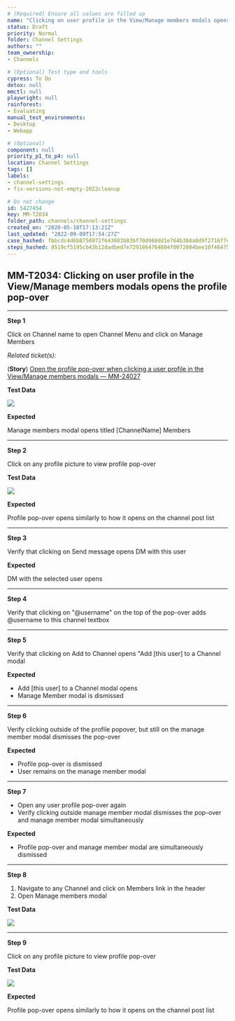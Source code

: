 ```yaml
---
# (Required) Ensure all values are filled up
name: "Clicking on user profile in the View/Manage members modals opens the profile pop-over"
status: Draft
priority: Normal
folder: Channel Settings
authors: ""
team_ownership: 
- Channels

# (Optional) Test type and tools
cypress: To Do
detox: null
mmctl: null
playwright: null
rainforest: 
- Evaluating
manual_test_environments: 
- Desktop
- Webapp

# (Optional)
component: null
priority_p1_to_p4: null
location: Channel Settings
tags: []
labels: 
- channel-settings
- fix-versions-not-empty-2022cleanup

# Do not change
id: 5427454
key: MM-T2034
folder_path: channels/channel-settings
created_on: "2020-05-18T17:13:21Z"
last_updated: "2022-09-09T17:54:27Z"
case_hashed: fbbcdc4d6b8756972f643603b83bf70d988dd1e764b384a8d9f2716f7c5bd38aa5317b404c3c7c213441eb8eb8a36a4b
steps_hashed: 8519cf5195cb43b12dadbed7e7291864764804f0072084bee10f46475021ac014f030f4d248ea7366349e9f9d04a11a5
---
```


## MM-T2034: Clicking on user profile in the View/Manage members modals opens the profile pop-over

---

**Step 1**

Click on Channel name to open Channel Menu and click on Manage Members

_Related ticket(s):_

(**Story**) [Open the profile pop-over when clicking a user profile in the View/Manage members modals — MM-24027](https://mattermost.atlassian.net/browse/MM-24027)

**Test Data**

![](https://smartbear-tm4j-prod-us-west-2-attachment-rich-text.s3.us-west-2.amazonaws.com/embedded-f3277290f945470c4add5d21ef3dc7ca7b74388fc7152bfb6b99ae58c66a95a8-1589813182954-Screen+Shot+2020-05-18+at+10.46.14+AM.png)

**Expected**

Manage members modal opens titled \[ChannelName] Members

---

**Step 2**

Click on any profile picture to view profile pop-over

**Test Data**

![](https://smartbear-tm4j-prod-us-west-2-attachment-rich-text.s3.us-west-2.amazonaws.com/embedded-f3277290f945470c4add5d21ef3dc7ca7b74388fc7152bfb6b99ae58c66a95a8-1589813401630-Screen+Shot+2020-05-18+at+10.49.47+AM.png)

**Expected**

Profile pop-over opens similarly to how it opens on the channel post list

---

**Step 3**

Verify that clicking on Send message opens DM with this user

**Expected**

DM with the selected user opens

---

**Step 4**

Verify that clicking on "@username" on the top of the pop-over adds @username to this channel textbox

---

**Step 5**

Verify that clicking on Add to Channel opens "Add \[this user] to a Channel modal

**Expected**

- Add \[this user] to a Channel modal opens
- Manage Member modal is dismissed

---

**Step 6**

Verify clicking outside of the profile popover, but still on the manage member modal dismisses the pop-over

**Expected**

- Profile pop-over is dismissed
- User remains on the manage member modal

---

**Step 7**

- Open any user profile pop-over again
- Verify clicking outside manage member modal dismisses the pop-over and manage member modal simultaneously

**Expected**

- Profile pop-over and manage member modal are simultaneously dismissed

---

**Step 8**

1. Navigate to any Channel and click on Members link in the header
2. Open Manage members modal

**Test Data**

![](https://smartbear-tm4j-prod-us-west-2-attachment-rich-text.s3.us-west-2.amazonaws.com/embedded-f3277290f945470c4add5d21ef3dc7ca7b74388fc7152bfb6b99ae58c66a95a8-1640890424681-Screen+Shot+2021-12-30+at+1.53.22+PM.png)

---

**Step 9**

Click on any profile picture to view profile pop-over

**Test Data**

![](https://smartbear-tm4j-prod-us-west-2-attachment-rich-text.s3.us-west-2.amazonaws.com/embedded-f3277290f945470c4add5d21ef3dc7ca7b74388fc7152bfb6b99ae58c66a95a8-1589813401630-Screen+Shot+2020-05-18+at+10.49.47+AM.png)

**Expected**

Profile pop-over opens similarly to how it opens on the channel post list

